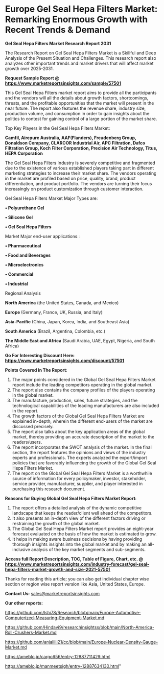 # Europe Gel Seal Hepa Filters Market: Remarking Enormous Growth with Recent Trends & Demand

<strong>Gel Seal Hepa Filters Market Research Report 2031</strong>

The Research Report on Gel Seal Hepa Filters Market is a Skillful and Deep Analysis of the Present Situation and Challenges. This research report also analyzes other important trends and market drivers that will affect market growth over 2025-2031.

<strong>Request Sample Report @ <a href=https://www.marketreportsinsights.com/sample/57501>https://www.marketreportsinsights.com/sample/57501</a></strong>

This Gel Seal Hepa Filters market report aims to provide all the participants and the vendors will all the details about growth factors, shortcomings, threats, and the profitable opportunities that the market will present in the near future. The report also features the revenue share, industry size, production volume, and consumption in order to gain insights about the politics to contest for gaining control of a large portion of the market share.

Top Key Players in the Gel Seal Hepa Filters Market:

<strong>Camfil, Airepure Australia, AAF(Flanders), Freudenberg Group, Donaldson Company, CLARCOR Industrial Air, APC Filtration, Dafco Filtration Group, Koch Filter Corporation, Precision Air Technology, Titus, HEPA Corporation</strong>

The Gel Seal Hepa Filters Industry is severely competitive and fragmented due to the existence of various established players taking part in different marketing strategies to increase their market share. The vendors operating in the market are profiled based on price, quality, brand, product differentiation, and product portfolio. The vendors are turning their focus increasingly on product customization through customer interaction.

Gel Seal Hepa Filters Market Major Types are:

<strong>• Polyurethane Gel

• Silicone Gel

• Gel Seal Hepa Filters</strong>

Market Major end-user applications :

<strong>• Pharmaceutical

• Food and Beverages

• Microelectronics

• Commercial

• Industrial</strong>

Regional Analysis

</u><strong><b>North America</b></strong> (the United States, Canada, and Mexico)

<strong><b>Europe </b></strong>(Germany, France, UK, Russia, and Italy)

<strong><b>Asia-Pacific</b></strong> (China, Japan, Korea, India, and Southeast Asia)

<strong><b>South America</b></strong> (Brazil, Argentina, Colombia, etc.)

<strong><b>The Middle East and Africa</b></strong> (Saudi Arabia, UAE, Egypt, Nigeria, and South Africa)

<strong>Go For Interesting Discount Here: <a href=https://www.marketreportsinsights.com/discount/57501>https://www.marketreportsinsights.com/discount/57501</a></strong>

<strong>Points Covered in The Report:</strong>
<ol>
  <li>The major points considered in the Global Gel Seal Hepa Filters Market report include the leading competitors operating in the global market.</li>
  <li>The report also contains the company profiles of the players operating in the global market.</li>
  <li>The manufacture, production, sales, future strategies, and the technological capabilities of the leading manufacturers are also included in the report.</li>
  <li>The growth factors of the Global Gel Seal Hepa Filters Market are explained in-depth, wherein the different end-users of the market are discussed precisely.</li>
  <li>The report also talks about the key application areas of the global market, thereby providing an accurate description of the market to the readers/users.</li>
  <li>The report incorporates the SWOT analysis of the market. In the final section, the report features the opinions and views of the industry experts and professionals. The experts analyzed the export/import policies that are favorably influencing the growth of the Global Gel Seal Hepa Filters Market.</li>
  <li>The report on the Global Gel Seal Hepa Filters Market is a worthwhile source of information for every policymaker, investor, stakeholder, service provider, manufacturer, supplier, and player interested in purchasing this research document.</li>
</ol>
<strong>Reasons for Buying Global Gel Seal Hepa Filters Market Report:</strong>

<ol>
  <li>The report offers a detailed analysis of the dynamic competitive landscape that keeps the reader/client well ahead of the competitors.</li>
  <li>It also presents an in-depth view of the different factors driving or restraining the growth of the global market.</li>
  <li>The Global Gel Seal Hepa Filters Market report provides an eight-year forecast evaluated on the basis of how the market is estimated to grow.</li>
  <li>It helps in making aware business decisions by having providing thorough insights insights into the global market and by making an all-inclusive analysis of the key market segments and sub-segments.</li>
</ol>
<strong>Access full Report Description, TOC, Table of Figure, Chart, etc. @ <a href=https://www.marketreportsinsights.com/industry-forecast/gel-seal-hepa-filters-market-growth-and-size-2021-57501>https://www.marketreportsinsights.com/industry-forecast/gel-seal-hepa-filters-market-growth-and-size-2021-57501</a></strong>


Thanks for reading this article; you can also get individual chapter wise section or region wise report version like Asia, United States, Europe.

<strong>Contact Us:</strong>
sales@marketreportsinsights.com

<strong>Our other reports:</strong>

<a href=https://github.com/Ishi78/Research/blob/main/Europe-Automotive-Computerized-Measuring-Equipment-Market.md>https://github.com/Ishi78/Research/blob/main/Europe-Automotive-Computerized-Measuring-Equipment-Market.md</a>

<a href=https://github.com/Hindavi9/researchinsightss/blob/main/North-America-Roll-Crushers-Market.md>https://github.com/Hindavi9/researchinsightss/blob/main/North-America-Roll-Crushers-Market.md</a>

<a href=https://github.com/anjaliiii21/cc/blob/main/Europe-Nuclear-Density-Gauge-Market.md>https://github.com/anjaliiii21/cc/blob/main/Europe-Nuclear-Density-Gauge-Market.md</a>

<a href=https://ameblo.jp/cargo656/entry-12887711429.html>https://ameblo.jp/cargo656/entry-12887711429.html</a>

<a href=https://ameblo.jp/manmeetsigh/entry-12887634130.html>https://ameblo.jp/manmeetsigh/entry-12887634130.html</a>"
